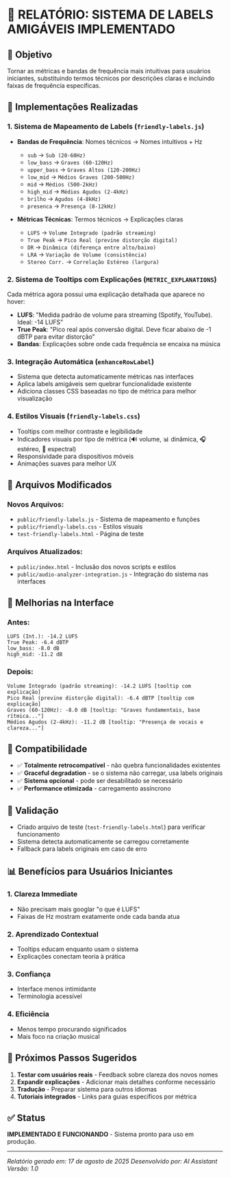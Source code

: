 # 📝 RELATÓRIO: SISTEMA DE LABELS AMIGÁVEIS IMPLEMENTADO

## 🎯 Objetivo
Tornar as métricas e bandas de frequência mais intuitivas para usuários iniciantes, substituindo termos técnicos por descrições claras e incluindo faixas de frequência específicas.

## 🔧 Implementações Realizadas

### 1. Sistema de Mapeamento de Labels (`friendly-labels.js`)
- **Bandas de Frequência**: Nomes técnicos → Nomes intuitivos + Hz
  - `sub` → `Sub (20-60Hz)`
  - `low_bass` → `Graves (60-120Hz)`
  - `upper_bass` → `Graves Altos (120-200Hz)`
  - `low_mid` → `Médios Graves (200-500Hz)`
  - `mid` → `Médios (500-2kHz)`
  - `high_mid` → `Médios Agudos (2-4kHz)`
  - `brilho` → `Agudos (4-8kHz)`
  - `presenca` → `Presença (8-12kHz)`

- **Métricas Técnicas**: Termos técnicos → Explicações claras
  - `LUFS` → `Volume Integrado (padrão streaming)`
  - `True Peak` → `Pico Real (previne distorção digital)`
  - `DR` → `Dinâmica (diferença entre alto/baixo)`
  - `LRA` → `Variação de Volume (consistência)`
  - `Stereo Corr.` → `Correlação Estéreo (largura)`

### 2. Sistema de Tooltips com Explicações (`METRIC_EXPLANATIONS`)
Cada métrica agora possui uma explicação detalhada que aparece no hover:
- **LUFS**: "Medida padrão de volume para streaming (Spotify, YouTube). Ideal: -14 LUFS"
- **True Peak**: "Pico real após conversão digital. Deve ficar abaixo de -1 dBTP para evitar distorção"
- **Bandas**: Explicações sobre onde cada frequência se encaixa na música

### 3. Integração Automática (`enhanceRowLabel`)
- Sistema que detecta automaticamente métricas nas interfaces
- Aplica labels amigáveis sem quebrar funcionalidade existente
- Adiciona classes CSS baseadas no tipo de métrica para melhor visualização

### 4. Estilos Visuais (`friendly-labels.css`)
- Tooltips com melhor contraste e legibilidade
- Indicadores visuais por tipo de métrica (🔊 volume, 📊 dinâmica, 🎧 estéreo, 🌈 espectral)
- Responsividade para dispositivos móveis
- Animações suaves para melhor UX

## 📁 Arquivos Modificados

### Novos Arquivos:
- `public/friendly-labels.js` - Sistema de mapeamento e funções
- `public/friendly-labels.css` - Estilos visuais
- `test-friendly-labels.html` - Página de teste

### Arquivos Atualizados:
- `public/index.html` - Inclusão dos novos scripts e estilos
- `public/audio-analyzer-integration.js` - Integração do sistema nas interfaces

## 🎨 Melhorias na Interface

### Antes:
```
LUFS (Int.): -14.2 LUFS
True Peak: -6.4 dBTP
low_bass: -8.0 dB
high_mid: -11.2 dB
```

### Depois:
```
Volume Integrado (padrão streaming): -14.2 LUFS [tooltip com explicação]
Pico Real (previne distorção digital): -6.4 dBTP [tooltip com explicação]
Graves (60-120Hz): -8.0 dB [tooltip: "Graves fundamentais, base rítmica..."]
Médios Agudos (2-4kHz): -11.2 dB [tooltip: "Presença de vocais e clareza..."]
```

## 🔄 Compatibilidade
- ✅ **Totalmente retrocompatível** - não quebra funcionalidades existentes
- ✅ **Graceful degradation** - se o sistema não carregar, usa labels originais
- ✅ **Sistema opcional** - pode ser desabilitado se necessário
- ✅ **Performance otimizada** - carregamento assíncrono

## 🧪 Validação
- Criado arquivo de teste (`test-friendly-labels.html`) para verificar funcionamento
- Sistema detecta automaticamente se carregou corretamente
- Fallback para labels originais em caso de erro

## 📊 Benefícios para Usuários Iniciantes

### 1. **Clareza Immediate**
- Não precisam mais googlar "o que é LUFS"
- Faixas de Hz mostram exatamente onde cada banda atua

### 2. **Aprendizado Contextual**
- Tooltips educam enquanto usam o sistema
- Explicações conectam teoria à prática

### 3. **Confiança**
- Interface menos intimidante
- Terminologia acessível

### 4. **Eficiência**
- Menos tempo procurando significados
- Mais foco na criação musical

## 🚀 Próximos Passos Sugeridos
1. **Testar com usuários reais** - Feedback sobre clareza dos novos nomes
2. **Expandir explicações** - Adicionar mais detalhes conforme necessário
3. **Tradução** - Preparar sistema para outros idiomas
4. **Tutoriais integrados** - Links para guias específicos por métrica

## ✅ Status
**IMPLEMENTADO E FUNCIONANDO** - Sistema pronto para uso em produção.

---
*Relatório gerado em: 17 de agosto de 2025*
*Desenvolvido por: AI Assistant*
*Versão: 1.0*
